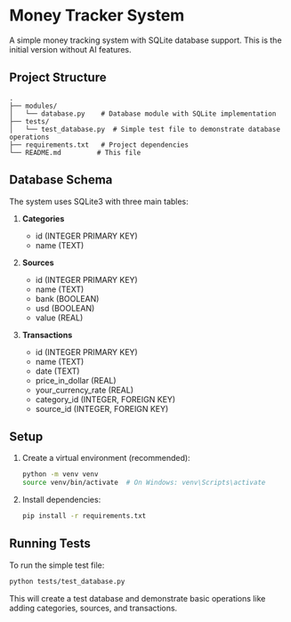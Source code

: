 # Money Tracker System

A simple money tracking system with SQLite database support. This is the initial version without AI features.

## Project Structure

```
.
├── modules/
│   └── database.py    # Database module with SQLite implementation
├── tests/
│   └── test_database.py  # Simple test file to demonstrate database operations
├── requirements.txt   # Project dependencies
└── README.md         # This file
```

## Database Schema

The system uses SQLite3 with three main tables:

1. **Categories**
   - id (INTEGER PRIMARY KEY)
   - name (TEXT)

2. **Sources**
   - id (INTEGER PRIMARY KEY)
   - name (TEXT)
   - bank (BOOLEAN)
   - usd (BOOLEAN)
   - value (REAL)

3. **Transactions**
   - id (INTEGER PRIMARY KEY)
   - name (TEXT)
   - date (TEXT)
   - price_in_dollar (REAL)
   - your_currency_rate (REAL)
   - category_id (INTEGER, FOREIGN KEY)
   - source_id (INTEGER, FOREIGN KEY)

## Setup

1. Create a virtual environment (recommended):
   ```bash
   python -m venv venv
   source venv/bin/activate  # On Windows: venv\Scripts\activate
   ```

2. Install dependencies:
   ```bash
   pip install -r requirements.txt
   ```

## Running Tests

To run the simple test file:
```bash
python tests/test_database.py
```

This will create a test database and demonstrate basic operations like adding categories, sources, and transactions.